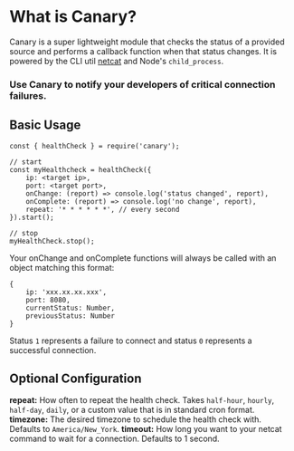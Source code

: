 # What is Canary?
Canary is a super lightweight module that checks the status of a provided
source and performs a callback function when that status changes. It is
powered by the CLI util [netcat](https://en.wikipedia.org/wiki/Netcat)
and Node's `child_process`.

### Use Canary to notify your developers of critical connection failures.

## Basic Usage
```
const { healthCheck } = require('canary');

// start
const myHealthcheck = healthCheck({
    ip: <target ip>,
    port: <target port>,
    onChange: (report) => console.log('status changed', report),
    onComplete: (report) => console.log('no change', report),
    repeat: '* * * * * *', // every second
}).start();

// stop
myHealthCheck.stop();
```

Your onChange and onComplete functions will always be called with an object
matching this format:
```
{
    ip: 'xxx.xx.xx.xxx',
    port: 8080,
    currentStatus: Number,
    previousStatus: Number
}
```

Status `1` represents a failure to connect and status `0` represents a
successful connection.

## Optional Configuration
**repeat:** How often to repeat the health check. Takes `half-hour`,
`hourly`, `half-day`, `daily`, or a custom value that is in standard
cron format.
**timezone:** The desired timezone to schedule the health check with.
Defaults to `America/New_York`.
**timeout:** How long you want to your netcat command to wait for a
connection. Defaults to 1 second.
